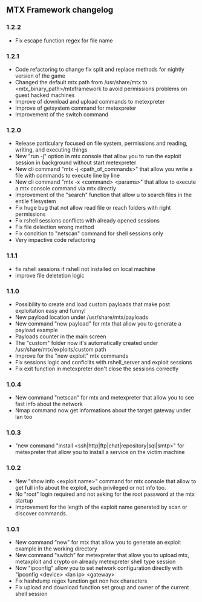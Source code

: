 ## MTX Framework changelog

### 1.2.2

- Fix escape function regex for file name

### 1.2.1

- Code refactoring to change fix split and replace methods for nightly version of the game
- Changed the default mtx path from /usr/share/mtx to \<mtx_binary_path\>/mtxframework to avoid permissions problems on guest hacked machines
- Improve of download and upload commands to metexpreter
- Improve of getsystem command for metexpreter
- Improvement of the switch command

### 1.2.0

- Release particulary focused on file system, permissions and reading, writing, and executing things
- New "run -j" option in mtx console that allow you to run the exploit session in background without start metexpreter
- New cli command "mtx -j \<path_of_commands\>" that allow you write a file with commands to execute line by line
- New cli command "mtx -x \<command> \<params>" that allow to execute a mtx console command via mtx directly
- Improvement of the "search" function that allow u to search files in the entile filesystem
- Fix huge bug that not allow read file or reach folders with right permissions
- Fix rshell sessions conflicts with already opened sessions
- Fix file delection wrong method
- Fix condition to "netscan" command for shell sessions only
- Very impactive code refactoring

### 1.1.1

- fix rshell sessions if rshell not installed on local machine
- improve file deletetion logic

### 1.1.0

- Possibility to create and load custom payloads that make post exploitation easy and funny!
- New payload location under /usr/share/mtx/payloads
- New command "new payload" for mtx that allow you to generate a payload example
- Payloads counter in the main screen
- The "custom" folder now it's automatically created under /usr/share/mtx/exploits/custom path
- Improve for the "new exploit" mtx commands
- Fix sessions logic and conficlits with rshell_server and exploit sessions
- Fix exit function in metexpreter don't close the sessions correctly

### 1.0.4

- New command "netscan" for mtx and metexpreter that allow you to see fast info about the network
- Nmap command now get informations about the target gateway under lan too

### 1.0.3

- "new command "install \<ssh|http|ftp|chat|repository|sql|smtp\>" for metexpreter that allow you to install a service on the victim machine

### 1.0.2

- New "show info \<exploit name\>" command for mtx console that allow to get full info about the exploit, such privileged or not info too.
- No "root" login required and not asking for the root password at the mtx startup
- Improvement for the length of the exploit name generated by scan or discover commands.

### 1.0.1

- New command "new" for mtx that allow you to generate an exploit example in the working directory
- New command "switch" for metexpreter that allow you to upload mtx, metaxploit and crypto on already metexpreter shell type session
- Now "ipconfig" allow you to set network configuration directly with "ipconfig \<device\> \<lan ip\> \<gateway\>
- Fix hashdump regex function get non hex characters
- Fix upload and download function set group and owner of the current shell session
